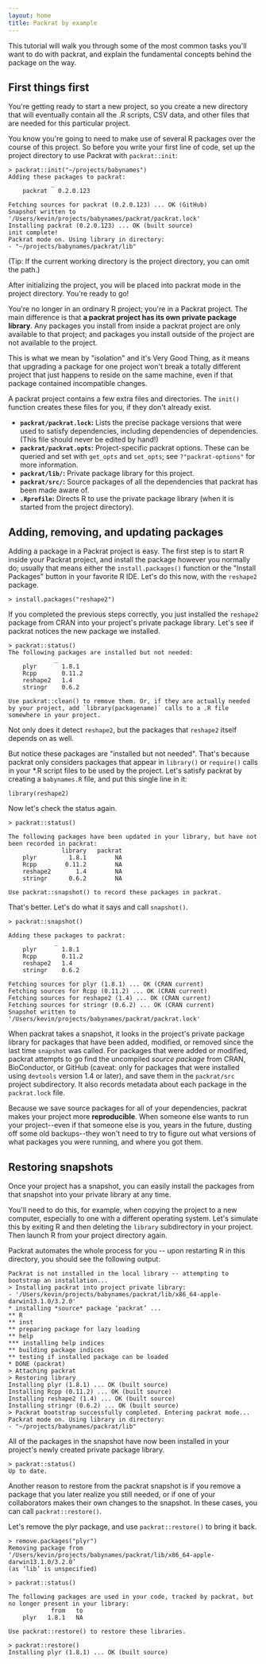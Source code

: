 ```yaml
---
layout: home
title: Packrat by example
---
```


This tutorial will walk you through some of the most common tasks you'll want
to do with packrat, and explain the fundamental concepts behind the package on
the way.

## First things first

You're getting ready to start a new project, so you create a new directory that
will eventually contain all the .R scripts, CSV data, and other files that are
needed for this particular project.

You know you're going to need to make use of several R packages over the course
of this project. So before you write your first line of code, set up the
project directory to use Packrat with `packrat::init`:

    > packrat::init("~/projects/babynames")
    Adding these packages to packrat:
                _         
        packrat   0.2.0.123

    Fetching sources for packrat (0.2.0.123) ... OK (GitHub)
    Snapshot written to '/Users/kevin/projects/babynames/packrat/packrat.lock'
    Installing packrat (0.2.0.123) ... OK (built source)
    init complete!
    Packrat mode on. Using library in directory:
    - "~/projects/babynames/packrat/lib" 

(Tip: If the current working directory is the project directory, you can omit
the path.)

After initializing the project, you will be placed into packrat mode in the
project directory. You're ready to go!

You're no longer in an ordinary R project; you're in a Packrat project. The
main difference is that **a packrat project has its own private package
library**. Any packages you install from inside a packrat project are only
available to that project; and packages you install outside of the project are
not available to the project.

This is what we mean by "isolation" and it's Very Good Thing, as it means that
upgrading a package for one project won't break a totally different project
that just happens to reside on the same machine, even if that package contained
incompatible changes.

A packrat project contains a few extra files and directories. The `init()`
function creates these files for you, if they don't already exist.

* **`packrat/packrat.lock`:** Lists the precise package versions that were used
  to satisfy dependencies, including dependencies of dependencies. (This file
  should never be edited by hand!)
* **`packrat/packrat.opts`:** Project-specific packrat options. These can be
  queried and set with `get_opts` and `set_opts`; see `?"packrat-options"` for
  more information.
* **`packrat/lib/`:** Private package library for this project.
* **`packrat/src/`:** Source packages of all the dependencies that packrat has
  been made aware of.
* **`.Rprofile`:** Directs R to use the private package library (when it is
  started from the project directory).

## Adding, removing, and updating packages

Adding a package in a Packrat project is easy. The first step is to start R
inside your Packrat project, and install the package however you normally do;
usually that means either the `install.packages()` function or the "Install
Packages" button in your favorite R IDE. Let's do this now, with the `reshape2`
package.

    > install.packages("reshape2")

If you completed the previous steps correctly, you just installed the
`reshape2` package from CRAN into your project's private package library. Let's
see if packrat notices the new package we installed.

    > packrat::status()
    The following packages are installed but not needed:
                 _       
        plyr       1.8.1 
        Rcpp       0.11.2
        reshape2   1.4   
        stringr    0.6.2 

    Use packrat::clean() to remove them. Or, if they are actually needed
    by your project, add `library(packagename)` calls to a .R file
    somewhere in your project.

Not only does it detect `reshape2`, but the packages that `reshape2` itself
depends on as well.

But notice these packages are "installed but not needed". That's because
packrat only considers packages that appear in `library()` or `require()` calls
in your \*.R script files to be used by the project. Let's satisfy packrat by
creating a `babynames.R` file, and put this single line in it:

    library(reshape2)

Now let's check the status again.

    > packrat::status()

    The following packages have been updated in your library, but have not been recorded in packrat:
                   library   packrat
        plyr         1.8.1        NA
        Rcpp        0.11.2        NA
        reshape2       1.4        NA
        stringr      0.6.2        NA

    Use packrat::snapshot() to record these packages in packrat.

That's better. Let's do what it says and call `snapshot()`.

    > packrat::snapshot()

    Adding these packages to packrat:
                 _       
        plyr       1.8.1 
        Rcpp       0.11.2
        reshape2   1.4   
        stringr    0.6.2 

    Fetching sources for plyr (1.8.1) ... OK (CRAN current)
    Fetching sources for Rcpp (0.11.2) ... OK (CRAN current)
    Fetching sources for reshape2 (1.4) ... OK (CRAN current)
    Fetching sources for stringr (0.6.2) ... OK (CRAN current)
    Snapshot written to '/Users/kevin/projects/babynames/packrat/packrat.lock'

When packrat takes a snapshot, it looks in the project's private package
library for packages that have been added, modified, or removed since the last
time `snapshot` was called. For packages that were added or modified, packrat
attempts to go find the uncompiled _source package_ from CRAN, BioConductor, or
GitHub (caveat: only for packages that were installed using `devtools` version
1.4 or later), and save them in the `packrat/src` project subdirectory. It
also records metadata about each package in the `packrat.lock` file.

Because we save source packages for all of your dependencies, packrat makes
your project more **reproducible**. When someone else wants to run your
project--even if that someone else is you, years in the future, dusting off
some old backups--they won't need to try to figure out what versions of what
packages you were running, and where you got them.

## Restoring snapshots

Once your project has a snapshot, you can easily install the packages from that
snapshot into your private library at any time.

You'll need to do this, for example, when copying the project to a new
computer, especially to one with a different operating system. Let's simulate
this by exiting R and then deleting the `library` subdirectory in your project.
Then launch R from your project directory again.

Packrat automates the whole process for you -- upon restarting R in this
directory, you should see the following output:

    Packrat is not installed in the local library -- attempting to bootstrap an installation...
    > Installing packrat into project private library:
    - '/Users/kevin/projects/babynames/packrat/lib/x86_64-apple-darwin13.1.0/3.2.0'
    * installing *source* package ‘packrat’ ...
    ** R
    ** inst
    ** preparing package for lazy loading
    ** help
    *** installing help indices
    ** building package indices
    ** testing if installed package can be loaded
    * DONE (packrat)
    > Attaching packrat
    > Restoring library
    Installing plyr (1.8.1) ... OK (built source)
    Installing Rcpp (0.11.2) ... OK (built source)
    Installing reshape2 (1.4) ... OK (built source)
    Installing stringr (0.6.2) ... OK (built source)
    > Packrat bootstrap successfully completed. Entering packrat mode...
    Packrat mode on. Using library in directory:
    - "~/projects/babynames/packrat/lib"


All of the packages in the snapshot have now been installed in your project's
newly created private package library.

    > packrat::status()
    Up to date.

Another reason to restore from the packrat snapshot is if you remove a package
that you later realize you still needed, or if one of your collaborators makes
their own changes to the snapshot. In these cases, you can call
`packrat::restore()`.

Let's remove the plyr package, and use `packrat::restore()` to bring it back.

    > remove.packages("plyr")
    Removing package from ‘/Users/kevin/projects/babynames/packrat/lib/x86_64-apple-darwin13.1.0/3.2.0’
    (as ‘lib’ is unspecified)

    > packrat::status()

    The following packages are used in your code, tracked by packrat, but no longer present in your library:
                from   to
        plyr   1.8.1   NA

    Use packrat::restore() to restore these libraries.

    > packrat::restore()
    Installing plyr (1.8.1) ... OK (built source)

<!--

## Collaboration (Git, SVN)

Packrat is designed to work with your favorite source control system. When you
use Packrat with source control, you can be sure you and your collaborators are
all working with the same set of packages at the same versions. For this
example we'll use Git, but the same principles apply to other source control
systems.

When using Git, Packrat will automatically update the project's local `.gitignore` file to ignore the project local library; if you want to assert more fine-grained control, you can control whether your project library and / or sources are ignored by Git with the options:

    > packrat::set_opts(vcs.ignore.lib = TRUE)
    > packrat::set_opts(vcs.ignore.src = FALSE)

Whenever you run `packrat::snapshot()`, Packrat will make changes to the
`packrat.lock` file and sources in the `packrat/src/` directory. You'll
want to include these changes with your commit. The snapshot that you take can
then be applied by your collaborators so that their private libraries match
yours.

Let's say you've just added another dependency to your project. As before, you
run `packrat::snapshot()` to store this change:

    > packrat::snapshot()

    Adding these packages to packrat:
               _      
        digest   0.6.4

    Fetching sources for digest (0.6.4) ... OK (CRAN current)
    Snapshot written to '/Users/kevin/projects/babynames/packrat/packrat.lock'

Next, you check Git to see what's changed:

    $ git status
    # On branch master
    # Changes not staged for commit:
    #   (use "git add <file>..." to update what will be committed)
    #   (use "git checkout -- <file>..." to discard changes in working directory)
    #
    #   modified:   packrat.lock
    #   modified:   packrat.sources/chartreuse/chartreuse-1.07.tar.gz
    #   modified:   colors.R

Packrat's snapshot includes changes to the lockfile, and sources for the new dependency. You commit these changes with your code. 

    $ git add colors.R
    $ git add packrat.sources/
    $ git add packrat.lock
    $ git commit -m "Add support for chartreuse" 
    $ git push
    ...
    To https://github.com/jmcphers/babynames
       d28a993..e0be144  master -> master

Later, your collaborator picks up your changes, and notices that you've made some changes in Packrat.

    $ git pull
    Updating d28a993..e0be144
    Fast-forward
     colors.R | 3 ++-
     packrat.lock | 5 ++++++
     packrat.sources/chartreuse/chartreuse-1.07.tar.gz | Bin 0 -> 20783 bytes
     3 files changed, 7 insertions(+), 1 deletion(-)

Your collaborator applies your snapshot with `restore()`: 

    > packrat::restore()
    Installing chartreuse (1.07) ... OK (built source)

Now you're both working with the `chartreuse` package.

Of course, in addition to adding new dependencies, Packrat's controlled environment can help your team safely update and remove dependencies together without compromising your results.

## Conflict resolution

So far we've talked mostly about `packrat::status()` reporting single packages that need to be added or removed. However, if you don't snapshot frequently or forget to apply a snapshot from a collaborator for a while, the output can get complex.

Let's say that your collaborator added a dependency called `fuchsia`. Meanwhile, you removed your dependency on `chartreuse` (but didn't remove the library) and you added one called `sienna`.  Now you want to snapshot your changes, so you call `packrat::status()` to see what will be changed. 

    > packrat::status()
    
    The following packages are missing from your library, or are out of date:
                    packrat   library
        fuchsia         1.1        NA
    Use packrat::restore() to install/remove the appropriate packages.
    
    The following packages have been updated in your library, but have not
    been recorded in packrat:
                 library   packrat
        sienna   1.1.7-2        NA
    Use packrat::snapshot() to record these packages in packrat.
    
    The following packages are installed but not needed:
             _      
        chartreuse   1.07
    Use packrat::clean() to remove them. Or, if they are actually needed
    by your project, add `library(packagename)` calls to a .R file
    somewhere in your project.

The best way to deal with this output is to *do the actions in the order suggested*. In other words:

1. Use `packrat::restore()` to apply your collaborator's change. Now your private library has your changes *and* your collaborator's change.
2. Use `packrat::snapshot()` to take a snapshot of the new library. Now Packrat is up to date with both changes.
3. Use `packrat::clean()` to clean up libraries no longer in use.

If you'd swapped the order of the first steps--that is, forced a snapshot as your first operation--you'd overwrite the snapshot your collaborator took, losing their changes.

-->
